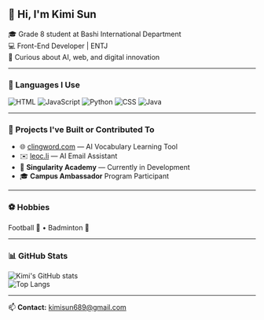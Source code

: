## 👋 Hi, I'm Kimi Sun  

🎓 Grade 8 student at Bashi International Department  
💻 Front-End Developer | ENTJ  
🚀 Curious about AI, web, and digital innovation  

---

### 🧩 Languages I Use  
![HTML](https://img.shields.io/badge/HTML-50%25-orange?style=for-the-badge&logo=html5&logoColor=white)
![JavaScript](https://img.shields.io/badge/JavaScript-20%25-yellow?style=for-the-badge&logo=javascript&logoColor=black)
![Python](https://img.shields.io/badge/Python-10%25-blue?style=for-the-badge&logo=python&logoColor=white)
![CSS](https://img.shields.io/badge/CSS-10%25-1572B6?style=for-the-badge&logo=css3&logoColor=white)
![Java](https://img.shields.io/badge/Java-10%25-red?style=for-the-badge&logo=openjdk&logoColor=white)

---

### 🚀 Projects I've Built or Contributed To  
- 🌐 [clingword.com](https://clingword.com) — AI Vocabulary Learning Tool  
- ✉️ [leoc.li](https://leoc.li) — AI Email Assistant  
- 🧠 **Singularity Academy** — Currently in Development  
- 🎓 **Campus Ambassador** Program Participant  

---

### ⚽️ Hobbies  
Football 🥅 • Badminton 🏸  

---

### 📊 GitHub Stats  
![Kimi's GitHub stats](https://github-readme-stats.vercel.app/api?username=Unknownuserfrommars&show_icons=true&theme=radical)  
![Top Langs](https://github-readme-stats.vercel.app/api/top-langs/?username=Unknownuserfrommars&layout=compact&theme=radical)

---

📫 **Contact:** [kimisun689@gmail.com](mailto:kimisun689@gmail.com)

